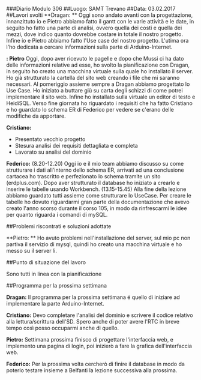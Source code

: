 ###Diario Modulo 306
##Luogo: SAMT Trevano
##Data: 03.02.2017
##Lavori svolti
**Dragan: **
Oggi sono andato avanti con la progettazione, innanzittuto io e Pietro abbiamo fatto il gantt con le varie attività e le date, in seguito ho fatto una parte di analisi, ovvero quella dei costi e quella dei mezzi, dove indico quanto dovrebbe costare in totale il nostro progetto. Infine io e Pietro abbiamo fatto l'Use case del nostro progetto. L'utima ora l'ho dedicata a cercare informazioni sulla parte di Arduino-Internet. 

**: Pietro**
Oggi, dopo aver ricevuto le pagelle e dopo che Mussi ci ha dato delle informazioni relative ad esse, ho svolto la pianificazione con Dragan, in seguito ho creato una macchina virtuale sulla quale ho installato il server. Ho già strutturato la cartella del sito web creando i file che mi saranno necessari. 
Al pomeriggio assieme sempre a Dragan abbiamo progettato lo Use Case. Ho iniziato a buttare giù su carta degli schizzi di come potrei implementare il sito web. Infine ho installato sulla virtuale un editor di testo e HeidiSQL.
Verso fine giornata ho riguardato i requisiti che ha fatto Cristiano e ho guardato lo schema ER di Federico per vedere se c'erano delle modifiche da apportare.

**Cristiano:**

- Presentato vecchio progetto
- Stesura analisi dei requisiti dettagliata e completa
- Lavorato su analisi del dominio

**Federico:**
(8.20-12.20) Oggi io e il mio team abbiamo discusso su come strutturare i dati all'interno dello schema ER, arrivati ad una conclusione cartacea ho trascritto e perfezionato lo schema tramite un sito (erdplus.com).
Dopo aver strutturato il database ho iniziato a crearlo e inserire le tabelle usando Workbench.
(13.15-15.45) Alla fine della lezione abbiamo guardato tutti assieme come strutturare lo UseCase. Per creare le tabelle ho dovuto riguardarmi gran parte della documentazione che avevo creato l'anno scorso durante il corso 105, in modo da rinfrescarmi le idee per quanto riguarda i comandi di mySQL.


##Problemi riscontrati e soluzioni adottate

**Pietro: **
Ho avuto problemi nell'installazione del server, sul mio pc non partiva il servizio di mysql, quindi ho creato una macchina virtuale e ho messo su il server li.

##Punto di situazione del lavoro

Sono tutti in linea con la pianificazione

##Programma per la prossima settimana

**Dragan:**
Il programma per la prossima settimana é quello di iniziare ad implementare la parte Arduino-Internet.

**Cristiano:**
Devo completare l'analisi del dominio e scrivere il codice relativo alla lettura/scrittura dell'SD.
Spero anche di poter avere l'RTC in breve tempo così posso occuparmi anche di quello.

**Pietro:**
Settimana prossima finisco di progettare l'interfaccia web, e implemento una pagina di login, poi inizierò a fare la grafica dell'interfaccia web.

**Federico:**
Per la prossima volta cercherò di finire il database in modo da poterlo testare insieme a Belfanti la lezione successiva alla prossima.
